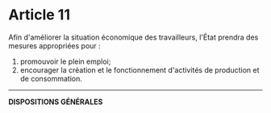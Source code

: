 # Article 11
Afin d'améliorer la situation économique des travailleurs, l'État prendra
des mesures appropriées pour :
1. promouvoir le plein emploi;
2. encourager la création et le fonctionnement d'activités de production et de
consommation.
***
**DISPOSITIONS GÉNÉRALES**